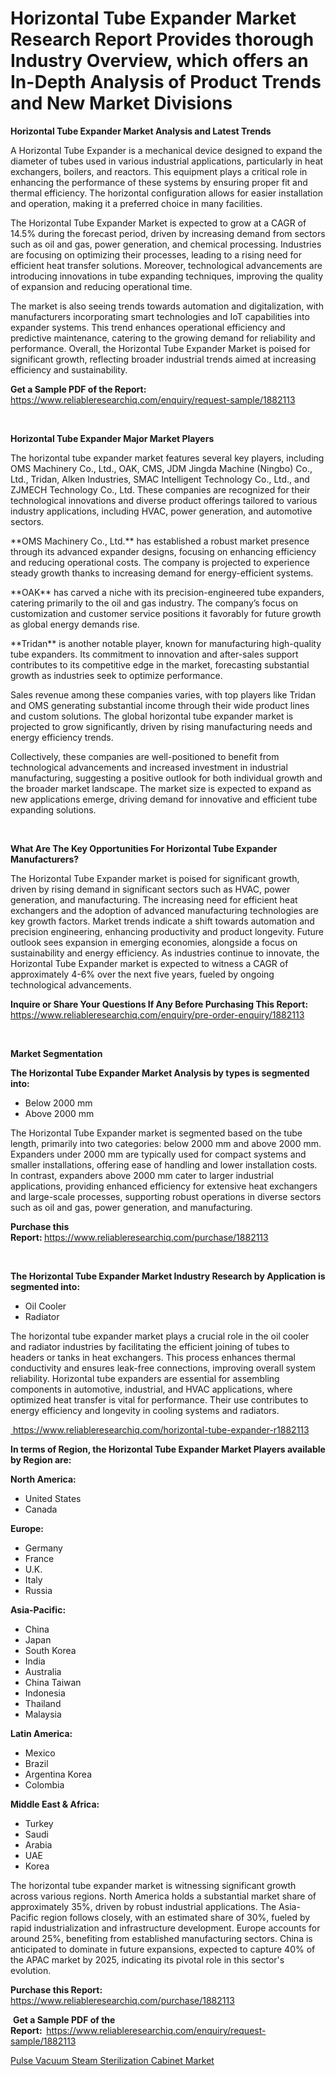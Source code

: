 <p><h1>Horizontal Tube Expander Market Research Report Provides thorough Industry Overview, which offers an In-Depth Analysis of Product Trends and New Market Divisions</h1></p><p><strong>Horizontal Tube Expander Market Analysis and Latest Trends</strong></p>
<p><p>A Horizontal Tube Expander is a mechanical device designed to expand the diameter of tubes used in various industrial applications, particularly in heat exchangers, boilers, and reactors. This equipment plays a critical role in enhancing the performance of these systems by ensuring proper fit and thermal efficiency. The horizontal configuration allows for easier installation and operation, making it a preferred choice in many facilities.</p><p>The Horizontal Tube Expander Market is expected to grow at a CAGR of 14.5% during the forecast period, driven by increasing demand from sectors such as oil and gas, power generation, and chemical processing. Industries are focusing on optimizing their processes, leading to a rising need for efficient heat transfer solutions. Moreover, technological advancements are introducing innovations in tube expanding techniques, improving the quality of expansion and reducing operational time.</p><p>The market is also seeing trends towards automation and digitalization, with manufacturers incorporating smart technologies and IoT capabilities into expander systems. This trend enhances operational efficiency and predictive maintenance, catering to the growing demand for reliability and performance. Overall, the Horizontal Tube Expander Market is poised for significant growth, reflecting broader industrial trends aimed at increasing efficiency and sustainability.</p></p>
<p><strong>Get a Sample PDF of the Report:&nbsp;</strong> <a href="https://www.reliableresearchiq.com/enquiry/request-sample/1882113?utm_campaign=2737&utm_medium=2&utm_source=Github&utm_content=ia&utm_term=01032025&utm_id=horizontal-tube-expander">https://www.reliableresearchiq.com/enquiry/request-sample/1882113</a></p>
<p>&nbsp;</p>
<p><strong>Horizontal Tube Expander Major Market Players</strong></p>
<p><p>The horizontal tube expander market features several key players, including OMS Machinery Co., Ltd., OAK, CMS, JDM Jingda Machine (Ningbo) Co., Ltd., Tridan, Alken Industries, SMAC Intelligent Technology Co., Ltd., and ZJMECH Technology Co., Ltd. These companies are recognized for their technological innovations and diverse product offerings tailored to various industry applications, including HVAC, power generation, and automotive sectors.</p><p>**OMS Machinery Co., Ltd.** has established a robust market presence through its advanced expander designs, focusing on enhancing efficiency and reducing operational costs. The company is projected to experience steady growth thanks to increasing demand for energy-efficient systems.</p><p>**OAK** has carved a niche with its precision-engineered tube expanders, catering primarily to the oil and gas industry. The company’s focus on customization and customer service positions it favorably for future growth as global energy demands rise.</p><p>**Tridan** is another notable player, known for manufacturing high-quality tube expanders. Its commitment to innovation and after-sales support contributes to its competitive edge in the market, forecasting substantial growth as industries seek to optimize performance.</p><p>Sales revenue among these companies varies, with top players like Tridan and OMS generating substantial income through their wide product lines and custom solutions. The global horizontal tube expander market is projected to grow significantly, driven by rising manufacturing needs and energy efficiency trends.</p><p>Collectively, these companies are well-positioned to benefit from technological advancements and increased investment in industrial manufacturing, suggesting a positive outlook for both individual growth and the broader market landscape. The market size is expected to expand as new applications emerge, driving demand for innovative and efficient tube expanding solutions.</p></p>
<p>&nbsp;</p>
<p><strong>What Are The Key Opportunities For Horizontal Tube Expander Manufacturers?</strong></p>
<p><p>The Horizontal Tube Expander market is poised for significant growth, driven by rising demand in significant sectors such as HVAC, power generation, and manufacturing. The increasing need for efficient heat exchangers and the adoption of advanced manufacturing technologies are key growth factors. Market trends indicate a shift towards automation and precision engineering, enhancing productivity and product longevity. Future outlook sees expansion in emerging economies, alongside a focus on sustainability and energy efficiency. As industries continue to innovate, the Horizontal Tube Expander market is expected to witness a CAGR of approximately 4-6% over the next five years, fueled by ongoing technological advancements.</p></p>
<p><strong>Inquire or Share Your Questions If Any Before Purchasing This Report:</strong> <a href="https://www.reliableresearchiq.com/enquiry/pre-order-enquiry/1882113?utm_campaign=2737&utm_medium=2&utm_source=Github&utm_content=ia&utm_term=01032025&utm_id=horizontal-tube-expander">https://www.reliableresearchiq.com/enquiry/pre-order-enquiry/1882113</a></p>
<p>&nbsp;</p>
<p><strong>Market Segmentation</strong></p>
<p><strong>The Horizontal Tube Expander Market Analysis by types is segmented into:</strong></p>
<p><ul><li>Below 2000 mm</li><li>Above 2000 mm</li></ul></p>
<p><p>The Horizontal Tube Expander market is segmented based on the tube length, primarily into two categories: below 2000 mm and above 2000 mm. Expanders under 2000 mm are typically used for compact systems and smaller installations, offering ease of handling and lower installation costs. In contrast, expanders above 2000 mm cater to larger industrial applications, providing enhanced efficiency for extensive heat exchangers and large-scale processes, supporting robust operations in diverse sectors such as oil and gas, power generation, and manufacturing.</p></p>
<p><strong>Purchase this Report:&nbsp;</strong><a href="https://www.reliableresearchiq.com/purchase/1882113?utm_campaign=2737&utm_medium=2&utm_source=Github&utm_content=ia&utm_term=01032025&utm_id=horizontal-tube-expander">https://www.reliableresearchiq.com/purchase/1882113</a></p>
<p>&nbsp;</p>
<p><strong>The Horizontal Tube Expander Market Industry Research by Application is segmented into:</strong></p>
<p><ul><li>Oil Cooler</li><li>Radiator</li></ul></p>
<p><p>The horizontal tube expander market plays a crucial role in the oil cooler and radiator industries by facilitating the efficient joining of tubes to headers or tanks in heat exchangers. This process enhances thermal conductivity and ensures leak-free connections, improving overall system reliability. Horizontal tube expanders are essential for assembling components in automotive, industrial, and HVAC applications, where optimized heat transfer is vital for performance. Their use contributes to energy efficiency and longevity in cooling systems and radiators.</p></p>
<p><a href="https://www.reliableresearchiq.com/horizontal-tube-expander-r1882113?utm_campaign=2737&utm_medium=2&utm_source=Github&utm_content=ia&utm_term=01032025&utm_id=horizontal-tube-expander">&nbsp;https://www.reliableresearchiq.com/horizontal-tube-expander-r1882113</a></p>
<p><strong>In terms of Region, the Horizontal Tube Expander Market Players available by Region are:</strong></p>
<p>
    <p> <strong> North America: </strong>
        <ul>
            <li>United States</li>
            <li>Canada</li>
        </ul>
        </p> 
    <p> <strong> Europe: </strong>
        <ul>
            <li>Germany</li>
            <li>France</li>
            <li>U.K.</li>
            <li>Italy</li>
            <li>Russia</li>
        </ul>
        </p> 
    <p> <strong> Asia-Pacific: </strong>
        <ul>
            <li>China</li>
            <li>Japan</li>
            <li>South Korea</li>
            <li>India</li>
            <li>Australia</li>
            <li>China Taiwan</li>
            <li>Indonesia</li>
            <li>Thailand</li>
            <li>Malaysia</li>
        </ul>
        </p> 
    <p> <strong> Latin America: </strong>
        <ul>
            <li>Mexico</li>
            <li>Brazil</li>
            <li>Argentina Korea</li>
            <li>Colombia</li>
        </ul>
        </p> 
    <p> <strong> Middle East & Africa: </strong>
        <ul>
            <li>Turkey</li>
            <li>Saudi</li>
            <li>Arabia</li>
            <li>UAE</li>
            <li>Korea</li>
        </ul>
    </p>
    </p>
<p><p>The horizontal tube expander market is witnessing significant growth across various regions. North America holds a substantial market share of approximately 35%, driven by robust industrial applications. The Asia-Pacific region follows closely, with an estimated share of 30%, fueled by rapid industrialization and infrastructure development. Europe accounts for around 25%, benefiting from established manufacturing sectors. China is anticipated to dominate in future expansions, expected to capture 40% of the APAC market by 2025, indicating its pivotal role in this sector's evolution.</p></p>
<p><strong>Purchase this Report: </strong><a href="https://www.reliableresearchiq.com/purchase/1882113?utm_campaign=2737&utm_medium=2&utm_source=Github&utm_content=ia&utm_term=01032025&utm_id=horizontal-tube-expander">https://www.reliableresearchiq.com/purchase/1882113</a></p>
<p>&nbsp;<strong>Get a Sample PDF of the Report:&nbsp;&nbsp;</strong><a href="https://www.reliableresearchiq.com/enquiry/request-sample/1882113?utm_campaign=2737&utm_medium=2&utm_source=Github&utm_content=ia&utm_term=01032025&utm_id=horizontal-tube-expander">https://www.reliableresearchiq.com/enquiry/request-sample/1882113</a></p>
<p><strong></strong></p>
<p><p><a href="https://github.com/beroxiluwaya/Market-Research-Report-List-1/blob/main/pulse-vacuum-steam-sterilization-cabinet-market.md?utm_campaign=2737&utm_medium=2&utm_source=Github&utm_content=ia&utm_term=01032025&utm_id=horizontal-tube-expander">Pulse Vacuum Steam Sterilization Cabinet Market</a></p></p>